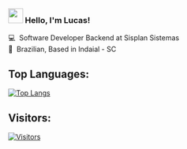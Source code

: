 ### <img src="https://media.giphy.com/media/hvRJCLFzcasrR4ia7z/giphy.gif" width="30px"> Hello, I'm Lucas!

💻 &nbsp;Software Developer Backend at Sisplan Sistemas <br>
🏡 &nbsp;Brazilian, Based in Indaial - SC 

## Top Languages:
[![Top Langs](https://github-readme-stats.vercel.app/api/top-langs/?username=lucaskorz&langs_count=8)](https://github.com/lucaskorz/github-readme-stats)

## Visitors:
[![Visitors](https://visitor-badge.glitch.me/badge?page_id=github/lucaskorz)](https://github.com/lucaskorz)

